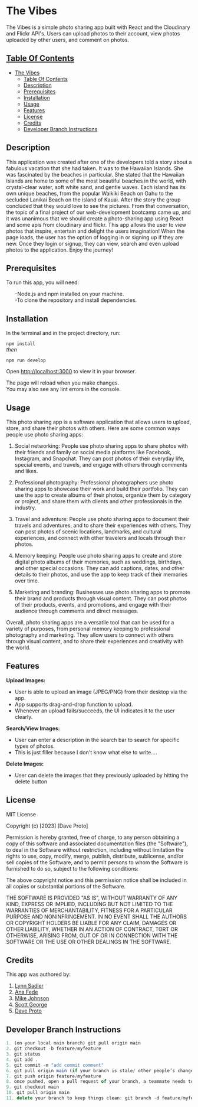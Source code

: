 # The Vibes

The Vibes is a simple photo sharing app built with React and the Cloudinary and Flickr API's. Users can upload photos to their account, view photos uploaded by other users, and comment on photos.

## [Table Of Contents](#Table-Of-Contents)
- [The Vibes](#the-vibes)
  - [Table Of Contents](#table-of-contents)
  - [Description](#description)
  - [Prerequisites](#prerequisites)
  - [Installation](#installation)
  - [Usage](#usage)
  - [Features](#features)
  - [License](#license)
  - [Credits](#credits)
  - [Developer Branch Instructions](#developer-branch-instructions)

## Description

This application was created after one of the developers told a story about a fabulous vacation
that she had taken.  It was to the Hawaiian Islands.  She was fascinated by the beaches in 
particular. She stated that the Hawaiian Islands are home to some of the most beautiful beaches in the world, with crystal-clear water, soft white sand, and gentle waves. Each island has its own unique beaches, from the popular Waikiki Beach on Oahu to the secluded Lanikai Beach on the island of Kauai.  After the story the group concluded that they would love to see the pictures.  From that conversation, the topic of a final project of our web-development 
bootcamp came up, and it was unanimous that we should create a photo-sharing app using React and some apis from cloudinary and flickr.  This app allows the user to view photos that inspire, entertain and delight the users imagination!  When the page loads, the user has the option of logging in or signing up if they are new.  Once they login or signup, they can view, search and even upload photos to the application.  Enjoy the journey!



## Prerequisites

To run this app, you will need:

<ul>
-Node.js and npm installed on your machine.<br>
-To clone the repository and install dependencies.
</ul>

## Installation

In the terminal and in the project directory, run:

`npm install`<br>*then*

`npm run develop`

Open [http://localhost:3000](http://localhost:3000) to view it in your browser.

The page will reload when you make changes.\
You may also see any lint errors in the console.

## Usage

This photo sharing app is a software application that allows users to upload, store, and share their photos with others. Here are some common ways people use photo sharing apps:

1. Social networking: People use photo sharing apps to share photos with their friends and family on social media platforms like Facebook, Instagram, and Snapchat. They can post photos of their everyday life, special events, and travels, and engage with others through comments and likes.

2. Professional photography: Professional photographers use photo sharing apps to showcase their work and build their portfolio. They can use the app to create albums of their photos, organize them by category or project, and share them with clients and other professionals in the industry.

3. Travel and adventure: People use photo sharing apps to document their travels and adventures, and to share their experiences with others. They can post photos of scenic locations, landmarks, and cultural experiences, and connect with other travelers and locals through their photos.

4. Memory keeping: People use photo sharing apps to create and store digital photo albums of their memories, such as weddings, birthdays, and other special occasions. They can add captions, dates, and other details to their photos, and use the app to keep track of their memories over time.

5. Marketing and branding: Businesses use photo sharing apps to promote their brand and products through visual content. They can post photos of their products, events, and promotions, and engage with their audience through comments and direct messages.

Overall, photo sharing apps are a versatile tool that can be used for a variety of purposes, from personal memory keeping to professional photography and marketing. They allow users to connect with others through visual content, and to share their experiences and creativity with the world.

## Features

**Upload Images:**
* User is able to upload an image (JPEG/PNG) from their desktop via the app.
* App supports drag-and-drop function to upload.
* Whenever an upload fails/succeeds, the UI indicates it to the user clearly.

**Search/View Images:**
* User can enter a description in the search bar to search for specific types of photos.
* This is just filler because I don't know what else to write....

**Delete Images:**
* User can delete the images that they previously uploaded by hitting the delete button

## License

MIT License

Copyright (c) [2023] [Dave Proto]

Permission is hereby granted, free of charge, to any person obtaining a copy
of this software and associated documentation files (the "Software"), to deal
in the Software without restriction, including without limitation the rights
to use, copy, modify, merge, publish, distribute, sublicense, and/or sell
copies of the Software, and to permit persons to whom the Software is
furnished to do so, subject to the following conditions:

The above copyright notice and this permission notice shall be included in all
copies or substantial portions of the Software.

THE SOFTWARE IS PROVIDED "AS IS", WITHOUT WARRANTY OF ANY KIND, EXPRESS OR
IMPLIED, INCLUDING BUT NOT LIMITED TO THE WARRANTIES OF MERCHANTABILITY,
FITNESS FOR A PARTICULAR PURPOSE AND NONINFRINGEMENT. IN NO EVENT SHALL THE
AUTHORS OR COPYRIGHT HOLDERS BE LIABLE FOR ANY CLAIM, DAMAGES OR OTHER
LIABILITY, WHETHER IN AN ACTION OF CONTRACT, TORT OR OTHERWISE, ARISING FROM,
OUT OF OR IN CONNECTION WITH THE SOFTWARE OR THE USE OR OTHER DEALINGS IN THE
SOFTWARE.

## Credits

This app was authored by:

1. [Lynn Sadler](https://github.com/lynnadelesadler)
2. [Ana Fede](https://github.com/anafede)
3. [Mike Johnson](https://github.com/mikewebprint)
4. [Scott George](https://github.com/ScottsC0de)
5. [Dave Proto](https://github.com/Dpro03)

## Developer Branch Instructions
```js
1. (on your local main branch) git pull origin main
2. git checkout -b feature/myfeature
3. git status
4. git add . 
5. git commit -m "add commit comment"
6. git pull origin main (if your branch is stale/ other people’s changes already merged)
7. git push origin feature/myfeature
8. once pushed, open a pull request of your branch, a teammate needs to approve your PR and merge into main
9. git checkout main
10. git pull origin main
11. delete your branch to keep things clean: git branch -d feature/myfeature
```




